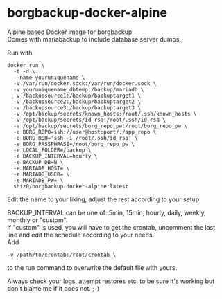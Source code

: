 # borgbackup-docker-alpine
Alpine based Docker image for borgbackup.\
Comes with mariabackup to include database server dumps.

Run with:
```
docker run \
  -t -d \
  --name youruniquename \
  -v /var/run/docker.sock:/var/run/docker.sock \
  -v youruniquename_dbtemp:/backup/mariadb \
  -v /backupsource1:/backup/backuptarget1 \
  -v /backupsource2:/backup/backuptarget2 \
  -v /backupsource3:/backup/backuptarget3 \
  -v /opt/backup/secrets/known_hosts:/root/.ssh/known_hosts \
  -v /opt/backup/secrets/id_rsa:/root/.ssh/id_rsa \
  -v /opt/backup/secrets/borg_repo_pw:/root/borg_repo_pw \
  -e BORG_REPO=ssh://user@host:port/./app_repo \
  -e BORG_RSH='ssh -i /root/.ssh/id_rsa' \
  -e BORG_PASSPHRASE=/root/borg_repo_pw \
  -e LOCAL_FOLDER=/backup \
  -e BACKUP_INTERVAL=hourly \
  -e BACKUP_DB=N \
  -e MARIADB_HOST= \
  -e MARIADB_USER= \
  -e MARIADB_PW= \
  shiz0/borgbackup-docker-alpine:latest
```
Edit the name to your liking, adjust the rest according to your setup

BACKUP_INTERVAL can be one of: 5min, 15min, hourly, daily, weekly, monthly or "custom".\
If "custom" is used, you will have to get the crontab, uncomment the last line and edit the schedule according to your needs.\
Add
```
-v /path/to/crontab:/root/crontab \
```
to the run command to overwrite the default file with yours.

Always check your logs, attempt restores etc. to be sure it's working but don't blame me if it does not. ;-)
